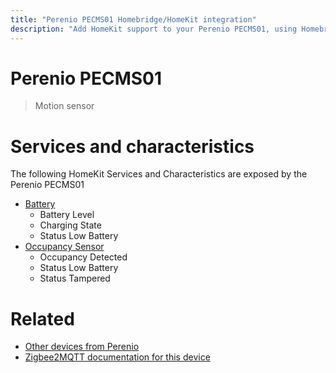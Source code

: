 ```yaml
---
title: "Perenio PECMS01 Homebridge/HomeKit integration"
description: "Add HomeKit support to your Perenio PECMS01, using Homebridge, Zigbee2MQTT and homebridge-z2m."
---
```

<!---
This file has been GENERATED using src/docgen/docgen.ts
DO NOT EDIT THIS FILE MANUALLY!
-->
# Perenio PECMS01
> Motion sensor


# Services and characteristics
The following HomeKit Services and Characteristics are exposed by
the Perenio PECMS01

* [Battery](../../battery.md)
  * Battery Level
  * Charging State
  * Status Low Battery
* [Occupancy Sensor](../../sensors.md)
  * Occupancy Detected
  * Status Low Battery
  * Status Tampered


# Related
* [Other devices from Perenio](../index.md#perenio)
* [Zigbee2MQTT documentation for this device](https://www.zigbee2mqtt.io/devices/PECMS01.html)